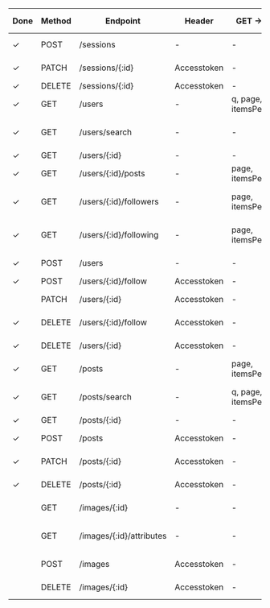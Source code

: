| Done | Method | Endpoint                 | Header       | GET -> URL            | POST -> JSON       | Description                    |
|------|--------|--------------------------|--------------|-----------------------|--------------------|--------------------------------|
| ✓    | POST   | /sessions                | -            | -                     | Username, Password | Login                          |
| ✓    | PATCH  | /sessions/{:id}          | Accesstoken  | -                     | Refreshtoken       | Refresh a session              |
| ✓    | DELETE | /sessions/{:id}          | Accesstoken  | -                     | -                  | Logout                         |
| ✓    | GET    | /users                   | -            | q, page, itemsPerPage | -                  | Get all users                  |
| ✓    | GET    | /users/search            | -            | -                     | -                  | Get users with a serach term   |
| ✓    | GET    | /users/{:id}             | -            | -                     | -                  | Get a User                     |
| ✓    | GET    | /users/{:id}/posts       | -            | page, itemsPerPage    | -                  | Get Posts from users           |
| ✓    | GET    | /users/{:id}/followers   | -            | page, itemsPerPage    | -                  | Get Followers of user          |
| ✓    | GET    | /users/{:id}/following   | -            | page, itemsPerPage    | -                  | Get following of a user        |
| ✓    | POST   | /users                   | -            | -                     | username, password | Register                       |
| ✓    | POST   | /users/{:id}/follow      | Accesstoken  | -                     | -                  | Follow User                    |
|      | PATCH  | /users/{:id}             | Accesstoken  | -                     | username, password | Update a User                  |
| ✓    | DELETE | /users/{:id}/follow      | Accesstoken  | -                     | -                  | Unfollow User                  |
| ✓    | DELETE | /users/{:id}             | Accesstoken  | -                     | -                  | Delete a User                  |
| ✓    | GET    | /posts                   | -            | page, itemsPerPage    | -                  | Get all posts                  |
| ✓    | GET    | /posts/search            | -            | q, page, itemsPerPage | -                  | Get posts with a search term   |
| ✓    | GET    | /posts/{:id}             | -            | -                     | -                  | Get a posts                    |
| ✓    | POST   | /posts                   | Accesstoken  | -                     | text               | Create a posts                 |
| ✓    | PATCH  | /posts/{:id}             | Accesstoken  | -                     | -                  | Update a posts                 |
| ✓    | DELETE | /posts/{:id}             | Accesstoken  | -                     | -                  | Delete a Post                  |
|      | GET    | /images/{:id}            | -            | -                     | -                  | Get an image                   |
|      | GET    | /images/{:id}/attributes | -            | -                     | -                  | Get the attributes of an image |
|      | POST   | /images                  | Accesstoken  | -                     | -                  | Create a image                 |
|      | DELETE | /images/{:id}            | Accesstoken  | -                     | -                  | Delete a image                 |